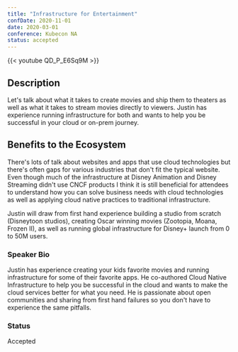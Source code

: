 ```yaml
---
title: "Infrastructure for Entertainment"
confDate: 2020-11-01
date: 2020-03-01
conference: Kubecon NA
status: accepted
---
```


{{< youtube QD_P_E6Sq9M >}}

## Description
Let's talk about what it takes to create movies and ship them to theaters as well as what it takes to
stream movies directly to viewers. Justin has experience running infrastructure for both and wants to
help you be successful in your cloud or on-prem journey.

## Benefits to the Ecosystem
There's lots of talk about websites and apps that use cloud technologies but there's often gaps for
various industries that don't fit the typical website. Even though much of the infrastructure at Disney
Animation and Disney Streaming didn't use CNCF products I think it is still beneficial for attendees to
understand how you can solve business needs with cloud technologies as well as applying cloud native
practices to traditional infrastructure.

Justin will draw from first hand experience building a studio from scratch (Disneytoon studios), creating
Oscar winning movies (Zootopia, Moana, Frozen II), as well as running global infrastructure for Disney+
launch from 0 to 50M users.

### Speaker Bio
Justin has experience creating your kids favorite movies and running infrastructure for some of their
favorite apps. He co-authored Cloud Native Infrastructure to help you be successful in the cloud and
wants to make the cloud services better for what you need. He is passionate about open communities
and sharing from first hand failures so you don't have to experience the same pitfalls.

### Status
Accepted
